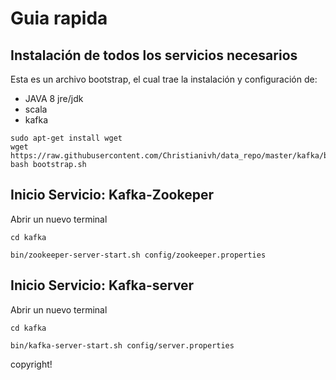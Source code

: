 # Guia rapida


## Instalación de todos los servicios necesarios

Esta es un archivo bootstrap, el cual trae la instalación y configuración de:

- JAVA 8 jre/jdk
- scala
- kafka

```
sudo apt-get install wget
wget https://raw.githubusercontent.com/Christianivh/data_repo/master/kafka/bootstrap.sh
bash bootstrap.sh

```

## Inicio Servicio: Kafka-Zookeper
Abrir un nuevo terminal

```
cd kafka

bin/zookeeper-server-start.sh config/zookeeper.properties

```
## Inicio Servicio: Kafka-server
Abrir un nuevo terminal

```
cd kafka

bin/kafka-server-start.sh config/server.properties

```

copyright!
